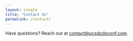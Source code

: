 ```yaml
---
layout: single
title: "Contact Us"
permalink: /contact/
---
```


Have questions? Reach out at [contact@ucsdcdsconf.com](mailto:contact@ucsdcdsconf.com).
